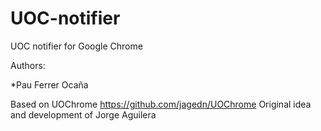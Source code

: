 UOC-notifier
============

UOC notifier for Google Chrome

Authors:

*Pau Ferrer Ocaña

Based on UOChrome https://github.com/jagedn/UOChrome
Original idea and development of Jorge Aguilera
